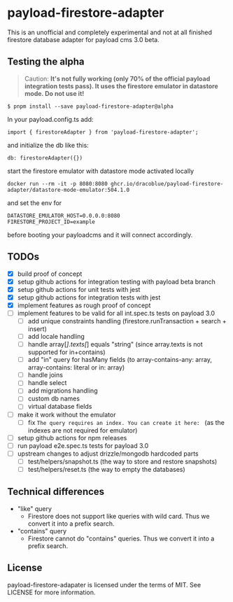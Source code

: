 # payload-firestore-adapter

This is an unofficial and completely experimental and not at all finished firestore database adapter for payload cms 3.0 beta.

## Testing the alpha

> Caution: **It's not fully working (only 70% of the official payload integration tests pass). It uses the firestore emulator in datastore mode. Do not use it!**

```console
$ pnpm install --save payload-firestore-adapter@alpha
```

In your payload.config.ts add:

```
import { firestoreAdapter } from 'payload-firestore-adapter';
```

and initialize the db like this:

```
db: firestoreAdapter({})
```

start the firestore emulator with datastore mode activated locally

```
docker run --rm -it -p 8080:8080 ghcr.io/dracoblue/payload-firestore-adapter/datastore-mode-emulator:504.1.0
```
and set the env for

```
DATASTORE_EMULATOR_HOST=0.0.0.0:8080
FIRESTORE_PROJECT_ID=example 
```
before booting your payloadcms and it will connect accordingly.

## TODOs

- [x] build proof of concept
- [x] setup github actions for integration testing with payload beta branch
- [x] setup github actions for unit tests with jest
- [x] setup github actions for integration tests with jest
- [x] implement features as rough proof of concept
- [ ] implement features to be valid for all int.spec.ts tests on payload 3.0
  - [ ] add unique constraints handling (firestore.runTransaction + search + insert)
  - [ ] add locale handling
  - [ ] handle array[*].texts[*] equals "string" (since array.texts is not supported for in+contains)
  - [ ] add "in" query for hasMany fields (to array-contains-any: array, array-contains: literal or in: array)
  - [ ] handle joins
  - [ ] handle select
  - [ ] add migrations handling
  - [ ] custom db names
  - [ ] virtual database fields
- [ ] make it work without the emulator
  - [ ] fix `The query requires an index. You can create it here: ` (as the indexes are not required for emulator)
- [ ] setup github actions for npm releases
- [ ] run payload e2e.spec.ts tests for payload 3.0
- [ ] upstream changes to adjust drizzle/mongodb hardcoded parts
  - [ ] test/helpers/snapshot.ts (the way to store and restore snapshots)
  - [ ] test/helpers/reset.ts (the way to empty the databases)

## Technical differences

* "like" query
  * Firestore does not support like queries with wild card. Thus we convert it into a prefix search.
* "contains" query
  * Firestore cannot do "contains" queries. Thus we convert it into a prefix search.

## License

payload-firestore-adapater is licensed under the terms of MIT. See LICENSE for more information.

